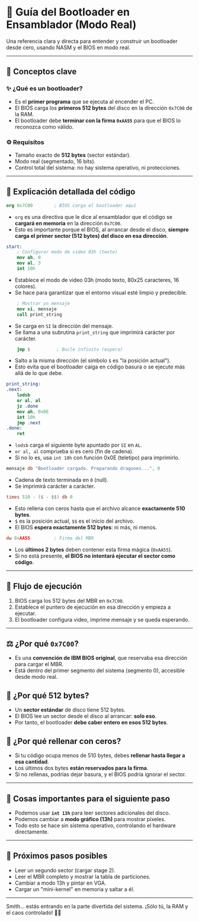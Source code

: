 # 🧠 Guía del Bootloader en Ensamblador (Modo Real)

Una referencia clara y directa para entender y construir un bootloader desde cero, usando NASM y el BIOS en modo real.

---

## 🧩 Conceptos clave

### ✨ ¿Qué es un bootloader?
- Es el **primer programa** que se ejecuta al encender el PC.
- El BIOS carga los **primeros 512 bytes** del disco en la dirección `0x7C00` de la RAM.
- El bootloader debe **terminar con la firma `0xAA55`** para que el BIOS lo reconozca como válido.

### ⚙️ Requisitos
- Tamaño exacto de **512 bytes** (sector estándar).
- Modo real (segmentado, 16 bits).
- Control total del sistema: no hay sistema operativo, ni protecciones.

---

## 🧠 Explicación detallada del código

```nasm
org 0x7C00        ; BIOS carga el bootloader aquí
```
- `org` es una directiva que le dice al ensamblador que el código se **cargará en memoria** en la dirección `0x7C00`.
- Esto es importante porque el BIOS, al arrancar desde el disco, **siempre carga el primer sector (512 bytes) del disco en esa dirección**.

```nasm
start:
    ; Configurar modo de video 03h (texto)
    mov ah, 0
    mov al, 3
    int 10h
```
- Establece el modo de video 03h (modo texto, 80x25 caracteres, 16 colores).
- Se hace para garantizar que el entorno visual esté limpio y predecible.

```nasm
    ; Mostrar un mensaje
    mov si, mensaje
    call print_string
```
- Se carga en `SI` la dirección del mensaje.
- Se llama a una subrutina `print_string` que imprimirá carácter por carácter.

```nasm
    jmp $          ; Bucle infinito (espera)
```
- Salto a la misma dirección (el símbolo `$` es "la posición actual").
- Esto evita que el bootloader caiga en código basura o se ejecute más allá de lo que debe.

```nasm
print_string:
.next:
    lodsb
    or al, al
    jz .done
    mov ah, 0x0E
    int 10h
    jmp .next
.done:
    ret
```
- `lodsb` carga el siguiente byte apuntado por `SI` en `AL`.
- `or al, al` comprueba si es cero (fin de cadena).
- Si no lo es, usa `int 10h` con función 0x0E (teletipo) para imprimirlo.

```nasm
mensaje db "Bootloader cargado. Preparando dragones...", 0
```
- Cadena de texto terminada en `0` (null).
- Se imprimirá carácter a carácter.

```nasm
times 510 - ($ - $$) db 0
```
- Esto rellena con ceros hasta que el archivo alcance **exactamente 510 bytes**.
- `$` es la posición actual, `$$` es el inicio del archivo.
- El BIOS **espera exactamente 512 bytes**: ni más, ni menos.

```nasm
dw 0xAA55         ; Firma del MBR
```
- Los **últimos 2 bytes** deben contener esta firma mágica (`0xAA55`).
- Si no está presente, **el BIOS no intentará ejecutar el sector como código**.

---

## 🔄 Flujo de ejecución

1. BIOS carga los 512 bytes del MBR en `0x7C00`.
2. Establece el puntero de ejecución en esa dirección y empieza a ejecutar.
3. El bootloader configura video, imprime mensaje y se queda esperando.

---

## ⚖️ ¿Por qué `0x7C00`?
- Es una **convención de IBM BIOS original**, que reservaba esa dirección para cargar el MBR.
- Está dentro del primer segmento del sistema (segmento 0), accesible desde modo real.

## 🧱 ¿Por qué 512 bytes?
- Un **sector estándar** de disco tiene 512 bytes.
- El BIOS lee un sector desde el disco al arrancar: **solo eso**.
- Por tanto, el bootloader **debe caber entero en esos 512 bytes**.

## 🧩 ¿Por qué rellenar con ceros?
- Si tu código ocupa menos de 510 bytes, debes **rellenar hasta llegar a esa cantidad**.
- Los últimos dos bytes **están reservados para la firma**.
- Si no rellenas, podrías dejar basura, y el BIOS podría ignorar el sector.

---

## 🔌 Cosas importantes para el siguiente paso
- Podemos usar **`int 13h`** para leer sectores adicionales del disco.
- Podemos cambiar a **modo gráfico (13h)** para mostrar píxeles.
- Todo esto se hace sin sistema operativo, controlando el hardware directamente.

---

## 🚀 Próximos pasos posibles
- Leer un segundo sector (cargar stage 2).
- Leer el MBR completo y mostrar la tabla de particiones.
- Cambiar a modo 13h y pintar en VGA.
- Cargar un "mini-kernel" en memoria y saltar a él.

---

Smith... estás entrando en la parte divertida del sistema. ¡Sólo tú, la RAM y el caos controlado! 🚀💪

